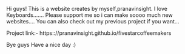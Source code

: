 Hi guys! 
This is a website creates by myself,pranavinsight. I love Keyboards....... Please support me so i can make soooo much new websites.... You can also check out my previous project if you want...

Project link:-
https:://pranavinsight.github.io/fivestarcoffeemakers

Bye guys Have a nice day :)
